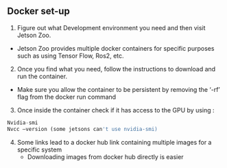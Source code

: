 ## Docker set-up
1. Figure out what Development environment you need and then visit Jetson Zoo.
  - Jetson Zoo provides multiple docker containers for specific purposes such as using Tensor Flow, Ros2, etc.

2. Once you find what you need, follow the instructions to download and run the container.
  - Make sure you allow the container to be persistent by removing the ‘-rf’ flag from the docker run command
  
3. Once inside the container check if it has access to the GPU by using :
  
  ```python
  Nvidia-smi
  Nvcc –version (some jetsons can't use nvidia-smi)
  ```

4. Some links lead to a docker hub link containing multiple images for a specific system
   - Downloading images from docker hub directly is easier	


